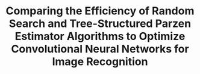 ---
title: "Comparing the Efficiency of Random Search and Tree-Structured Parzen Estimator Algorithms to Optimize Convolutional Neural Networks for Image Recognition"
excerpt: ""
collection: projects
projecturl: "https://github.com/itsuncheng/hyperparameter_optimization"
description: "For any dataset of images, convolutional neural networks with different hyperparameters have different performances. Two algorithms that optimize the hyperparameters are Random Search and Tree-Structured Parzen Estimator. This paper is an investigation on the effectiveness of Random Search and Tree-Structured Parzen Estimator to optimize convolutional neural networks for image recognition."
---